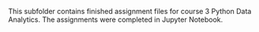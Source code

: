 This subfolder contains finished assignment files for course 3 Python Data Analytics.
The assignments were completed in Jupyter Notebook.
